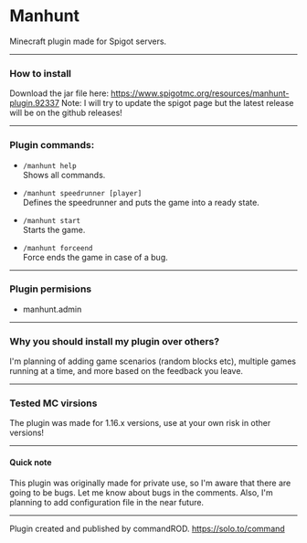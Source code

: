 # Manhunt
Minecraft plugin made for Spigot servers.
___

### How to install
Download the jar file here: https://www.spigotmc.org/resources/manhunt-plugin.92337
Note: I will try to update the spigot page but the latest release will be on the github releases!
___

### Plugin commands:
- ``/manhunt help``<br />
Shows all commands.

- ``/manhunt speedrunner [player]`` <br />
Defines the speedrunner and puts the game into a ready state.

- ``/manhunt start``<br />
Starts the game.

- ``/manhunt forceend`` <br />
Force ends the game in case of a bug. 
---

### Plugin permisions
- manhunt.admin

___

### Why you should install my plugin over others?
I'm planning of adding game scenarios (random blocks etc), multiple games running at a time, and more based on the feedback you leave.
___
### Tested MC virsions
The plugin was made for 1.16.x versions, use at your own risk in other versions!
___

#### Quick note
This plugin was originally made for private use, so I'm aware that there are going to be bugs.
Let me know about bugs in the comments.
Also, I'm planning to add configuration file in the near future.
___
Plugin created and published by commandROD.
https://solo.to/command
<br />

